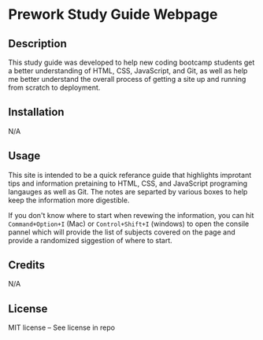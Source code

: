 # Prework Study Guide Webpage

## Description

This study guide was developed to help new coding bootcamp students get a better understanding of HTML, CSS, JavaScript, and Git, as well as help me better understand the overall process of getting a site up and running from scratch to deployment.  

## Installation

N/A

## Usage

This site is intended to be a quick referance guide that highlights improtant tips and information pretaining to HTML, CSS, and JavaScript programing langauges as well as Git. The notes are separted by various boxes to help keep the information more digestible. 

If you don't know where to start when revewing the information, you can hit `Command+Option+I` (Mac) or `Control+Shift+I` (windows) to open the consile pannel which will provide the list of subjects covered on the page and provide a randomized siggestion of where to start. 

## Credits

N/A

## License

MIT license – See license in repo

